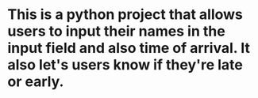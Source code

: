 # This is a python project that allows users to input their names in the input field and also time of arrival. It also let's users know if they're late or early. 